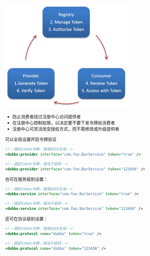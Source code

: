 ![/user-guide/images/dubbo-token.jpg](../sources/images/dubbo-token.jpg)

* 防止消费者绕过注册中心访问提供者
* 在注册中心控制权限，以决定要不要下发令牌给消费者
* 注册中心可灵活改变授权方式，而不需修改或升级提供者

可以全局设置开启令牌验证

```xml
<!--随机token令牌，使用UUID生成-->
<dubbo:provider interface="com.foo.BarService" token="true" />
```

```xml
<!--固定token令牌，相当于密码-->
<dubbo:provider interface="com.foo.BarService" token="123456" />
```

也可在服务级别设置：

```xml
<!--随机token令牌，使用UUID生成-->
<dubbo:service interface="com.foo.BarService" token="true" />
```

```xml
<!--固定token令牌，相当于密码-->
<dubbo:service interface="com.foo.BarService" token="123456" />
```

还可在协议级别设置：

```xml
<!--随机token令牌，使用UUID生成-->
<dubbo:protocol name="dubbo" token="true" />
```

```xml
<!--固定token令牌，相当于密码-->
<dubbo:protocol name="dubbo" token="123456" />
```
